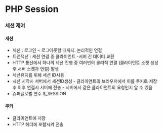 # PHP Session

### 세션 제어
#### 세션
- 세션 : 로그인 ~ 로그아웃할 때까지.
논리적인 연결
- 트랜잭션 : 세션 연결 중 클라이언트 -서버 간 데이터 교환
- HTTP 통신에서 하나의 세션 진행 중 여러번의 물리적 연결 (클라이언트 소켓 생성 후 서버 소켓과 연결) 발생
- 세션유지를 위해 세션 ID사용
- 시션 시작시 서버에서 세션ID생성 - 클라이언트의 브러우저에서 이를 쿠키로 저장 후 이후 연결시 서버에 전송 - 서버에서 같은 클라이언트의 요청인지 알 수 있음
- 슈퍼글로벌 변수 $_SESSION

#### 쿠키
- 클라이언트에 저장
- HTTP 헤더에 포함시켜 전송
